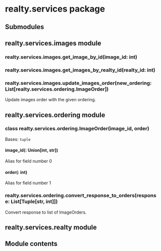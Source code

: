 # realty.services package

## Submodules

## realty.services.images module


### realty.services.images.get_image_by_id(image_id: int)

### realty.services.images.get_images_by_realty_id(realty_id: int)

### realty.services.images.update_images_order(new_ordering: List[realty.services.ordering.ImageOrder])
Update images order with the given ordering.

## realty.services.ordering module


### class realty.services.ordering.ImageOrder(image_id, order)
Bases: `tuple`


#### image_id(: Union[int, str])
Alias for field number 0


#### order(: int)
Alias for field number 1


### realty.services.ordering.convert_response_to_orders(response: List[Tuple[str, int]])
Convert response to list of ImageOrders.

## realty.services.realty module

## Module contents
